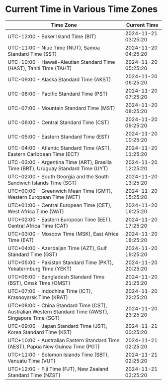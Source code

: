 # Current Time in Various Time Zones

| Time Zone | Current Time |
|-----------|--------------|
| UTC-12:00 - Baker Island Time (BIT) | 2024-11-21 03:25:20 |
| UTC-11:00 - Niue Time (NUT), Samoa Standard Time (SST) | 2024-11-20 04:25:20 |
| UTC-10:00 - Hawaii-Aleutian Standard Time (HAST), Tahiti Time (TAHT) | 2024-11-20 05:25:20 |
| UTC-09:00 - Alaska Standard Time (AKST) | 2024-11-20 06:25:20 |
| UTC-08:00 - Pacific Standard Time (PST) | 2024-11-20 07:25:20 |
| UTC-07:00 - Mountain Standard Time (MST) | 2024-11-20 08:25:20 |
| UTC-06:00 - Central Standard Time (CST) | 2024-11-20 09:25:20 |
| UTC-05:00 - Eastern Standard Time (EST) | 2024-11-20 10:25:20 |
| UTC-04:00 - Atlantic Standard Time (AST), Eastern Caribbean Time (ECT) | 2024-11-20 11:25:20 |
| UTC-03:00 - Argentina Time (ART), Brasília Time (BRT), Uruguay Standard Time (UYT) | 2024-11-20 12:25:20 |
| UTC-02:00 - South Georgia and the South Sandwich Islands Time (SGT) | 2024-11-20 13:25:20 |
| UTC±00:00 - Greenwich Mean Time (GMT), Western European Time (WET) | 2024-11-20 15:25:20 |
| UTC+01:00 - Central European Time (CET), West Africa Time (WAT) | 2024-11-20 16:25:20 |
| UTC+02:00 - Eastern European Time (EET), Central Africa Time (CAT) | 2024-11-20 17:25:20 |
| UTC+03:00 - Moscow Time (MSK), East Africa Time (EAT) | 2024-11-20 18:25:20 |
| UTC+04:00 - Azerbaijan Time (AZT), Gulf Standard Time (GST) | 2024-11-20 19:25:20 |
| UTC+05:00 - Pakistan Standard Time (PKT), Yekaterinburg Time (YEKT) | 2024-11-20 20:25:20 |
| UTC+06:00 - Bangladesh Standard Time (BST), Omsk Time (OMST) | 2024-11-20 21:25:20 |
| UTC+07:00 - Indochina Time (ICT), Krasnoyarsk Time (KRAT) | 2024-11-20 22:25:20 |
| UTC+08:00 - China Standard Time (CST), Australian Western Standard Time (AWST), Singapore Time (SGT) | 2024-11-20 23:25:20 |
| UTC+09:00 - Japan Standard Time (JST), Korea Standard Time (KST) | 2024-11-21 00:25:20 |
| UTC+10:00 - Australian Eastern Standard Time (AEST), Papua New Guinea Time (PGT) | 2024-11-21 02:25:20 |
| UTC+11:00 - Solomon Islands Time (SBT), Vanuatu Time (VUT) | 2024-11-21 02:25:20 |
| UTC+12:00 - Fiji Time (FJT), New Zealand Standard Time (NZST) | 2024-11-21 03:25:20 |
